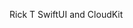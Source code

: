 
  Rick T
  SwiftUI and CloudKit

<!---
TatterRi/TatterRi is a ✨ special ✨ repository because its `README.md` (this file) appears on your GitHub profile.
You can click the Preview link to take a look at your changes.
--->
